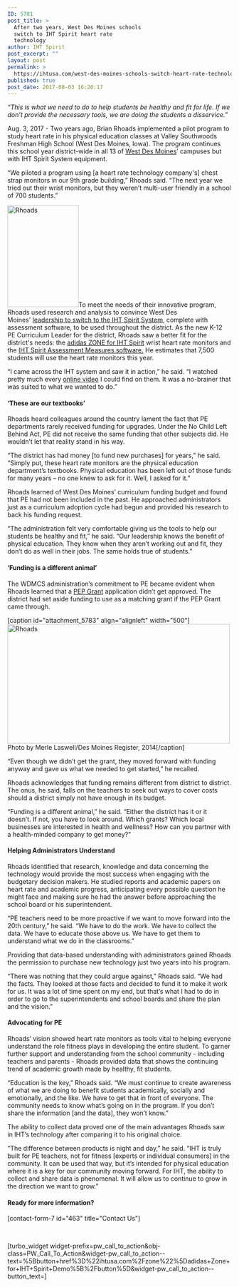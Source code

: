 ```yaml
---
ID: 5781
post_title: >
  After two years, West Des Moines schools
  switch to IHT Spirit heart rate
  technology
author: IHT Spirit
post_excerpt: ""
layout: post
permalink: >
  https://ihtusa.com/west-des-moines-schools-switch-heart-rate-technology/
published: true
post_date: 2017-08-03 16:20:17
---
```

<em><span style="font-weight: 400;">“This is what we need to do to help students be healthy and fit for life. If we don’t provide the necessary tools, we are doing the students a disservice.”</span></em>

<span style="font-weight: 400;">Aug. 3, 2017 - Two years ago, Brian Rhoads implemented a pilot program to study heart rate in his physical education classes at Valley Southwoods Freshman High School (West Des Moines, Iowa). The program continues this school year district-wide in all 13 of </span><a href="http://www.wdmcs.org/"><span style="font-weight: 400;">West Des Moines</span></a><span style="font-weight: 400;">’ campuses but with IHT Spirit System equipment.</span>

<span style="font-weight: 400;">“We piloted a program using [a heart rate technology company's] chest strap monitors in our 9</span><span style="font-weight: 400;">th</span><span style="font-weight: 400;"> grade building,” Rhoads said. “The next year we tried out their wrist monitors, but they weren’t multi-user friendly in a school of 700 students.”</span><!--more-->

<span style="font-weight: 400;"><a href="https://ihtusa.com/wp-content/uploads/2017/08/Rhoads.jpg"><img class="alignright size-full wp-image-5782" src="https://ihtusa.com/wp-content/uploads/2017/08/Rhoads.jpg" alt="Rhoads" width="160" height="228" /></a>To meet the needs of their innovative program, Rhoads used research and analysis to convince West Des Moines' <a class="ac-designer-copy" href="https://ihtusa.com/west-des-moines-schools-switch-heart-rate-technology/" target="_blank" rel="noopener" data-ac-default-color="1"><span class="ac-designer-copy">leadership to switch to the IHT Spirit System</span></a>, complete with assessment software, to be used throughout the district. </span><span style="font-weight: 400;">As the new K-12 PE Curriculum Leader for the district, Rhoads saw a better fit for the district's needs: the </span><a href="https://ihtusa.com/zone/" target="_blank" rel="noopener"><span style="font-weight: 400;">adidas ZONE for IHT Spirit</span></a><span style="font-weight: 400;"> wrist heart rate monitors and the </span><a href="https://ihtusa.com/spirit-system/assessment-software/" target="_blank" rel="noopener"><span style="font-weight: 400;">IHT Spirit Assessment Measures software.</span></a><span style="font-weight: 400;"> He estimates that 7,500 students will use the heart rate monitors this year.</span>

<span style="font-weight: 400;">“I came across the IHT system and saw it in action,” he said. “I watched pretty much every </span><a href="https://ihtusa.com/videos/" target="_blank" rel="noopener"><span style="font-weight: 400;">online video</span></a><span style="font-weight: 400;"> I could find on them. It was a no-brainer that was suited to what we wanted to do.”</span>
<h4><b>‘These are our textbooks’</b></h4>
<span style="font-weight: 400;">Rhoads heard colleagues around the country lament the fact that PE departments rarely received funding for upgrades. Under the No Child Left Behind Act, PE did not receive the same funding that other subjects did. He wouldn’t let that reality stand in his way.</span>

<span style="font-weight: 400;">“The district has had money [to fund new purchases] for years,” he said. “Simply put, these heart rate monitors are the physical education department’s textbooks. Physical education has been left out of those funds for many years – no one knew to ask for it. Well, I asked for it.”</span>

<span style="font-weight: 400;">Rhoads learned of West Des Moines’ curriculum funding budget and found that PE had not been included in the past. He approached administrators just as a curriculum adoption cycle had begun and provided his research to back his funding request. </span>

<span style="font-weight: 400;">“The administration felt very comfortable giving us the tools to help our students be healthy and fit,” he said. “Our leadership knows the benefit of physical education. They know when they aren’t working out and fit, they don’t do as well in their jobs. The same holds true of students.” </span>
<h4><b>‘Funding is a different animal’</b></h4>
<span style="font-weight: 400;">The WDMCS administration’s commitment to PE became evident when Rhoads learned that a </span><a href="https://ed.gov/programs/whitephysed/index.html" target="_blank" rel="noopener"><span style="font-weight: 400;">PEP Grant</span></a><span style="font-weight: 400;"> application didn’t get approved. The district had set aside funding to use as a matching grant if the PEP Grant came through. </span>

[caption id="attachment_5783" align="alignleft" width="500"]<a href="https://ihtusa.com/wp-content/uploads/2017/08/westdesmoinesfeature.jpg"><img class="wp-image-5783" src="https://ihtusa.com/wp-content/uploads/2017/08/westdesmoinesfeature.jpg" alt="Rhoads" width="500" height="268" /></a> Photo by Merle Laswell/Des Moines Register, 2014[/caption]

<span style="font-weight: 400;">“Even though we didn’t get the grant, they moved forward with funding anyway and gave us what we needed to get started,” he recalled.</span>

<span style="font-weight: 400;">Rhoads acknowledges that funding remains different from district to district. The onus, he said, falls on the teachers to seek out ways to cover costs should a district simply not have enough in its budget.</span>

<span style="font-weight: 400;">“Funding is a different animal,” he said. “Either the district has it or it doesn’t. If not, you have to look around. Which grants? Which local businesses are interested in health and wellness? How can you partner with a health-minded company to get money?”</span>
<h4><b>Helping Administrators Understand</b></h4>
<span style="font-weight: 400;">Rhoads identified that research, knowledge and data concerning the technology would provide the most success when engaging with the budgetary decision makers. He studied reports and academic papers on heart rate and academic progress, anticipating every possible question he might face and making sure he had the answer before approaching the school board or his superintendent.</span>

<span style="font-weight: 400;">“PE teachers need to be more proactive if we want to move forward into the 20</span><span style="font-weight: 400;">th</span><span style="font-weight: 400;"> century,” he said. “We have to do the work. We have to collect the data. We have to educate those above us. We have to get them to understand what we do in the classrooms.”</span>

<span style="font-weight: 400;">Providing that data-based understanding with administrators gained Rhoads the permission to purchase new technology just two years into his program.</span>

<span style="font-weight: 400;">“There was nothing that they could argue against,” Rhoads said. “We had the facts. They looked at those facts and decided to fund it to make it work for us. It was a lot of time spent on my end, but that’s what I had to do in order to go to the superintendents and school boards and share the plan and the vision.”</span>
<h4><b>Advocating for PE</b></h4>
<span style="font-weight: 400;">Rhoads’ vision showed heart rate monitors as tools vital to helping everyone understand the role fitness plays in developing the entire student. To garner further support and understanding from the school community - including teachers and parents - Rhoads provided data that shows the continuing trend of academic growth made by healthy, fit students. </span>

<span style="font-weight: 400;">“Education is the key,” Rhoads said. “We must continue to create awareness of what we are doing to benefit students academically, socially and emotionally, and the like. We have to get that in front of everyone. The community needs to know what’s going on in the program. If you don’t share the information [and the data], they won’t know.”</span>

<span style="font-weight: 400;">The ability to collect data proved one of the main advantages Rhoads saw in IHT’s technology after comparing it to his original choice.</span>

<span style="font-weight: 400;">“The difference between products is night and day,” he said. “IHT is truly built for PE teachers, not for fitness [experts or individual consumers] in the community. It can be used that way, but it’s intended for physical education where it is a key for our community moving forward. For IHT, the ability to collect and share data is phenomenal. It will allow us to continue to grow in the direction we want to grow.”</span>
<h4><b>Ready for more information?</b></h4>
[contact-form-7 id="463" title="Contact Us"]

&nbsp;

[turbo_widget widget-prefix=pw_call_to_action&obj-class=PW_Call_To_Action&widget-pw_call_to_action--text=%5Bbutton+href%3D%22ihtusa.com%2Fzone%22%5Dadidas+Zone+for+IHT+Spirit+Demo%5B%2Fbutton%5D&widget-pw_call_to_action--button_text=]